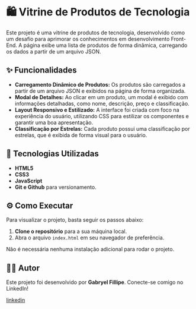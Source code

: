 ﻿# 🛍️ Vitrine de Produtos de Tecnologia

Este projeto é uma vitrine de produtos de tecnologia, desenvolvido como um desafio para aprimorar os conhecimentos em desenvolvimento Front-End. A página exibe uma lista de produtos de forma dinâmica, carregando os dados a partir de um arquivo JSON.

## ✨ Funcionalidades

  - **Carregamento Dinâmico de Produtos:** Os produtos são carregados a partir de um arquivo JSON e exibidos na página de forma organizada.
  - **Modal de Detalhes:** Ao clicar em um produto, um modal é exibido com informações detalhadas, como nome, descrição, preço e classificação.
  - **Layout Responsivo e Estilizado:** A interface foi criada com foco na experiência do usuário, utilizando CSS para estilizar os componentes e garantir uma boa apresentação.
  - **Classificação por Estrelas:** Cada produto possui uma classificação por estrelas, que é exibida de forma visual para o usuário.

## 🚀 Tecnologias Utilizadas

  - **HTML5**
  - **CSS3**
  - **JavaScript**
  - **Git e Github** para versionamento.

## ⚙️ Como Executar

Para visualizar o projeto, basta seguir os passos abaixo:

1.  **Clone o repositório** para a sua máquina local.
2.  Abra o arquivo `index.html` em seu navegador de preferência.

Não é necessária nenhuma instalação adicional para rodar o projeto.

## 👨‍💻 Autor

Este projeto foi desenvolvido por **Gabryel Fillipe**. Conecte-se comigo no LinkedIn\!

[linkedin](https://www.linkedin.com/in/gabryel-fillipe/)